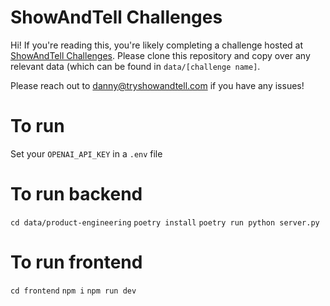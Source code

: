 # ShowAndTell Challenges

Hi! If you're reading this, you're likely completing a challenge hosted at [ShowAndTell Challenges](challenges.tryshowandtell.com). Please clone this repository and copy over any relevant data (which can be found in `data/[challenge name]`.

Please reach out to danny@tryshowandtell.com if you have any issues!

# To run
Set your `OPENAI_API_KEY` in a `.env` file

# To run backend

`cd data/product-engineering`
`poetry install`
`poetry run python server.py`

# To run frontend

`cd frontend`
`npm i`
`npm run dev`